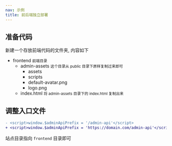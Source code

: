 ```yaml
---
nav: 示例
title: 前后端独立部署
---
```


## 准备代码

新建一个存放前端代码的文件夹, 内容如下

<Tree>
    <ul>
        <li>
            frontend
            <small>前端目录</small>
            <ul>
                <li>
                    admin-assets
                    <small>这个目录从 public 目录下原样复制过来即可</small>
                    <ul>
                        <li>
                            assets
                            <ul></ul>
                        </li>
                        <li>
                            scripts
                            <ul></ul>
                        </li>
                        <li> default-avatar.png </li>
                        <li> logo.png </li>
                    </ul>
                </li>
                <li> 
                    index.html 
                    <small>将 admin-assets 目录下的 index.html 复制出来</small>
                </li>
            </ul>
        </li>
    </ul>
</Tree>

## 调整入口文件

```diff
- <script>window.$adminApiPrefix = '/admin-api'</script>
+ <script>window.$adminApiPrefix = 'https://domain.com/admin-api'</script>
```

站点目录指向 `frontend` 目录即可
